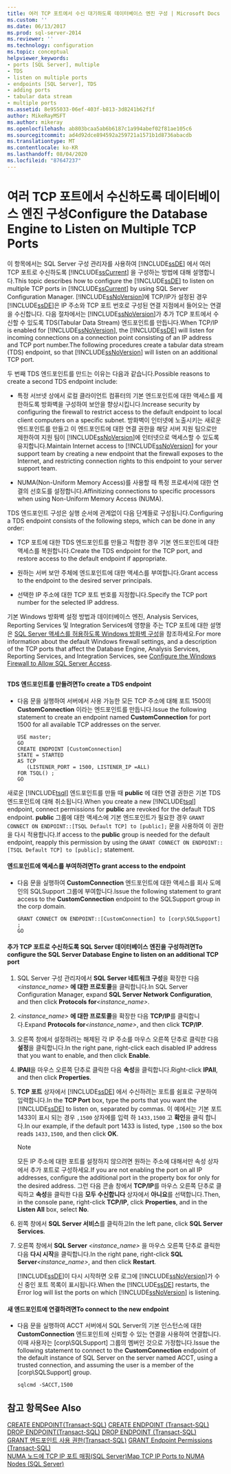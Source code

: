 ```yaml
---
title: 여러 TCP 포트에서 수신 대기하도록 데이터베이스 엔진 구성 | Microsoft Docs
ms.custom: ''
ms.date: 06/13/2017
ms.prod: sql-server-2014
ms.reviewer: ''
ms.technology: configuration
ms.topic: conceptual
helpviewer_keywords:
- ports [SQL Server], multiple
- TDS
- listen on multiple ports
- endpoints [SQL Server], TDS
- adding ports
- tabular data stream
- multiple ports
ms.assetid: 8e955033-06ef-403f-b813-3d8241b62f1f
author: MikeRayMSFT
ms.author: mikeray
ms.openlocfilehash: ab803bcaa5ab6b6187c1a994abef02f81ae105c6
ms.sourcegitcommit: ad4d92dce894592a259721a1571b1d8736abacdb
ms.translationtype: MT
ms.contentlocale: ko-KR
ms.lasthandoff: 08/04/2020
ms.locfileid: "87647237"
---
```

# <a name="configure-the-database-engine-to-listen-on-multiple-tcp-ports"></a><span data-ttu-id="e16da-102">여러 TCP 포트에서 수신하도록 데이터베이스 엔진 구성</span><span class="sxs-lookup"><span data-stu-id="e16da-102">Configure the Database Engine to Listen on Multiple TCP Ports</span></span>
  <span data-ttu-id="e16da-103">이 항목에서는 SQL Server 구성 관리자를 사용하여 [!INCLUDE[ssDE](../../includes/ssde-md.md)] 에서 여러 TCP 포트로 수신하도록 [!INCLUDE[ssCurrent](../../includes/sscurrent-md.md)] 을 구성하는 방법에 대해 설명합니다.</span><span class="sxs-lookup"><span data-stu-id="e16da-103">This topic describes how to configure the [!INCLUDE[ssDE](../../includes/ssde-md.md)] to listen on multiple TCP ports in [!INCLUDE[ssCurrent](../../includes/sscurrent-md.md)] by using SQL Server Configuration Manager.</span></span> <span data-ttu-id="e16da-104">[!INCLUDE[ssNoVersion](../../includes/ssnoversion-md.md)]에 TCP/IP가 설정된 경우 [!INCLUDE[ssDE](../../includes/ssde-md.md)]은 IP 주소와 TCP 포트 번호로 구성된 연결 지점에서 들어오는 연결을 수신합니다. 다음 절차에서는 [!INCLUDE[ssNoVersion](../../includes/ssnoversion-md.md)]가 추가 TCP 포트에서 수신할 수 있도록 TDS(Tabular Data Stream) 엔드포인트를 만듭니다.</span><span class="sxs-lookup"><span data-stu-id="e16da-104">When TCP/IP is enabled for [!INCLUDE[ssNoVersion](../../includes/ssnoversion-md.md)], the [!INCLUDE[ssDE](../../includes/ssde-md.md)] will listen for incoming connections on a connection point consisting of an IP address and TCP port number.The following procedures create a tabular data stream (TDS) endpoint, so that [!INCLUDE[ssNoVersion](../../includes/ssnoversion-md.md)] will listen on an additional TCP port.</span></span>  
  
 <span data-ttu-id="e16da-105">두 번째 TDS 엔드포인트를 만드는 이유는 다음과 같습니다.</span><span class="sxs-lookup"><span data-stu-id="e16da-105">Possible reasons to create a second TDS endpoint include:</span></span>  
  
-   <span data-ttu-id="e16da-106">특정 서브넷 상에서 로컬 클라이언트 컴퓨터의 기본 엔드포인트에 대한 액세스를 제한하도록 방화벽을 구성하여 보안을 향상시킵니다.</span><span class="sxs-lookup"><span data-stu-id="e16da-106">Increase security by configuring the firewall to restrict access to the default endpoint to local client computers on a specific subnet.</span></span> <span data-ttu-id="e16da-107">방화벽이 인터넷에 노출시키는 새로운 엔드포인트를 만들고 이 엔드포인트에 대한 연결 권한을 해당 서버 지원 팀으로만 제한하여 지원 팀이 [!INCLUDE[ssNoVersion](../../includes/ssnoversion-md.md)]에 인터넷으로 액세스할 수 있도록 유지합니다.</span><span class="sxs-lookup"><span data-stu-id="e16da-107">Maintain Internet access to [!INCLUDE[ssNoVersion](../../includes/ssnoversion-md.md)] for your support team by creating a new endpoint that the firewall exposes to the Internet, and restricting connection rights to this endpoint to your server support team.</span></span>  
  
-   <span data-ttu-id="e16da-108">NUMA(Non-Uniform Memory Access)를 사용할 때 특정 프로세서에 대한 연결의 선호도를 설정합니다.</span><span class="sxs-lookup"><span data-stu-id="e16da-108">Affinitizing connections to specific processors when using Non-Uniform Memory Access (NUMA).</span></span>  
  
 <span data-ttu-id="e16da-109">TDS 엔드포인트 구성은 실행 순서에 관계없이 다음 단계들로 구성됩니다.</span><span class="sxs-lookup"><span data-stu-id="e16da-109">Configuring a TDS endpoint consists of the following steps, which can be done in any order:</span></span>  
  
-   <span data-ttu-id="e16da-110">TCP 포트에 대한 TDS 엔드포인트를 만들고 적합한 경우 기본 엔드포인트에 대한 액세스를 복원합니다.</span><span class="sxs-lookup"><span data-stu-id="e16da-110">Create the TDS endpoint for the TCP port, and restore access to the default endpoint if appropriate.</span></span>  
  
-   <span data-ttu-id="e16da-111">원하는 서버 보안 주체에 엔드포인트에 대한 액세스를 부여합니다.</span><span class="sxs-lookup"><span data-stu-id="e16da-111">Grant access to the endpoint to the desired server principals.</span></span>  
  
-   <span data-ttu-id="e16da-112">선택한 IP 주소에 대한 TCP 포트 번호를 지정합니다.</span><span class="sxs-lookup"><span data-stu-id="e16da-112">Specify the TCP port number for the selected IP address.</span></span>  
  
 <span data-ttu-id="e16da-113">기본 Windows 방화벽 설정 방법과 데이터베이스 엔진, Analysis Services, Reporting Services 및 Integration Services에 영향을 주는 TCP 포트에 대한 설명은 [SQL Server 액세스를 허용하도록 Windows 방화벽 구성](../../sql-server/install/configure-the-windows-firewall-to-allow-sql-server-access.md)을 참조하세요.</span><span class="sxs-lookup"><span data-stu-id="e16da-113">For more information about the default Windows firewall settings, and a description of the TCP ports that affect the Database Engine, Analysis Services, Reporting Services, and Integration Services, see [Configure the Windows Firewall to Allow SQL Server Access](../../sql-server/install/configure-the-windows-firewall-to-allow-sql-server-access.md).</span></span>  
  
##  <a name="SSMSProcedure"></a>  
  
#### <a name="to-create-a-tds-endpoint"></a><span data-ttu-id="e16da-114">TDS 엔드포인트를 만들려면</span><span class="sxs-lookup"><span data-stu-id="e16da-114">To create a TDS endpoint</span></span>  
  
-   <span data-ttu-id="e16da-115">다음 문을 실행하여 서버에서 사용 가능한 모든 TCP 주소에 대해 포트 1500의 **CustomConnection** 이라는 엔드포인트를 만듭니다.</span><span class="sxs-lookup"><span data-stu-id="e16da-115">Issue the following statement to create an endpoint named **CustomConnection** for port 1500 for all available TCP addresses on the server.</span></span>  
  
    ```  
    USE master;  
    GO  
    CREATE ENDPOINT [CustomConnection]  
    STATE = STARTED  
    AS TCP  
       (LISTENER_PORT = 1500, LISTENER_IP =ALL)  
    FOR TSQL() ;  
    GO  
    ```  
  
 <span data-ttu-id="e16da-116">새로운 [!INCLUDE[tsql](../../includes/tsql-md.md)] 엔드포인트를 만들 때 **public** 에 대한 연결 권한은 기본 TDS 엔드포인트에 대해 취소됩니다.</span><span class="sxs-lookup"><span data-stu-id="e16da-116">When you create a new [!INCLUDE[tsql](../../includes/tsql-md.md)] endpoint, connect permissions for **public** are revoked for the default TDS endpoint.</span></span> <span data-ttu-id="e16da-117">**public** 그룹에 대한 액세스에 기본 엔드포인트가 필요한 경우 `GRANT CONNECT ON ENDPOINT::[TSQL Default TCP] to [public];` 문을 사용하여 이 권한을 다시 적용합니다.</span><span class="sxs-lookup"><span data-stu-id="e16da-117">If access to the **public** group is needed for the default endpoint, reapply this permission by using the `GRANT CONNECT ON ENDPOINT::[TSQL Default TCP] to [public];` statement.</span></span>  
  
#### <a name="to-grant-access-to-the-endpoint"></a><span data-ttu-id="e16da-118">엔드포인트에 액세스를 부여하려면</span><span class="sxs-lookup"><span data-stu-id="e16da-118">To grant access to the endpoint</span></span>  
  
-   <span data-ttu-id="e16da-119">다음 문을 실행하여 **CustomConnection** 엔드포인트에 대한 액세스를 회사 도메인의 SQLSupport 그룹에 부여합니다.</span><span class="sxs-lookup"><span data-stu-id="e16da-119">Issue the following statement to grant access to the **CustomConnection** endpoint to the SQLSupport group in the corp domain.</span></span>  
  
    ```  
    GRANT CONNECT ON ENDPOINT::[CustomConnection] to [corp\SQLSupport] ;  
    GO  
    ```  
  
#### <a name="to-configure-the-sql-server-database-engine-to-listen-on-an-additional-tcp-port"></a><span data-ttu-id="e16da-120">추가 TCP 포트로 수신하도록 SQL Server 데이터베이스 엔진을 구성하려면</span><span class="sxs-lookup"><span data-stu-id="e16da-120">To configure the SQL Server Database Engine to listen on an additional TCP port</span></span>  
  
1.  <span data-ttu-id="e16da-121">SQL Server 구성 관리자에서 **SQL Server 네트워크 구성**을 확장한 다음 _<instance_name>_ **에 대한 프로토콜**을 클릭합니다.</span><span class="sxs-lookup"><span data-stu-id="e16da-121">In SQL Server Configuration Manager, expand **SQL Server Network Configuration**, and then click **Protocols for**_<instance_name>_.</span></span>  
  
2.  <span data-ttu-id="e16da-122">_<instance_name>_ **에 대한 프로토콜**을 확장한 다음 **TCP/IP**를 클릭합니다.</span><span class="sxs-lookup"><span data-stu-id="e16da-122">Expand **Protocols for**_<instance_name>_, and then click **TCP/IP**.</span></span>  
  
3.  <span data-ttu-id="e16da-123">오른쪽 창에서 설정하려는 해제된 각 IP 주소를 마우스 오른쪽 단추로 클릭한 다음 **설정**을 클릭합니다.</span><span class="sxs-lookup"><span data-stu-id="e16da-123">In the right pane, right-click each disabled IP address that you want to enable, and then click **Enable**.</span></span>  
  
4.  <span data-ttu-id="e16da-124">**IPAll**을 마우스 오른쪽 단추로 클릭한 다음 **속성**을 클릭합니다.</span><span class="sxs-lookup"><span data-stu-id="e16da-124">Right-click **IPAll**, and then click **Properties**.</span></span>  
  
5.  <span data-ttu-id="e16da-125">**TCP 포트** 상자에서 [!INCLUDE[ssDE](../../includes/ssde-md.md)] 에서 수신하려는 포트를 쉼표로 구분하여 입력합니다.</span><span class="sxs-lookup"><span data-stu-id="e16da-125">In the **TCP Port** box, type the ports that you want the [!INCLUDE[ssDE](../../includes/ssde-md.md)] to listen on, separated by commas.</span></span> <span data-ttu-id="e16da-126">이 예에서는 기본 포트 1433이 표시 되는 경우 `,1500` 상자에를 입력 하 `1433,1500` 고 **확인**을 클릭 합니다.</span><span class="sxs-lookup"><span data-stu-id="e16da-126">In our example, if the default port 1433 is listed, type `,1500` so the box reads `1433,1500`, and then click **OK**.</span></span>  
  
    > [!NOTE]  
    >  <span data-ttu-id="e16da-127">모든 IP 주소에 대한 포트를 설정하지 않으려면 원하는 주소에 대해서만 속성 상자에서 추가 포트로 구성하세요.</span><span class="sxs-lookup"><span data-stu-id="e16da-127">If you are not enabling the port on all IP addresses, configure the additional port in the property box for only for the desired address.</span></span> <span data-ttu-id="e16da-128">그런 다음 콘솔 창에서 **TCP/IP**를 마우스 오른쪽 단추로 클릭하고 **속성**을 클릭한 다음 **모두 수신합니다** 상자에서 **아니요**를 선택합니다.</span><span class="sxs-lookup"><span data-stu-id="e16da-128">Then, in the console pane, right-click **TCP/IP**, click **Properties**, and in the **Listen All** box, select **No**.</span></span>  
  
6.  <span data-ttu-id="e16da-129">왼쪽 창에서 **SQL Server 서비스**를 클릭하고</span><span class="sxs-lookup"><span data-stu-id="e16da-129">In the left pane, click **SQL Server Services**.</span></span>  
  
7.  <span data-ttu-id="e16da-130">오른쪽 창에서 **SQL Server** _<instance_name>_ 을 마우스 오른쪽 단추로 클릭한 다음 **다시 시작**을 클릭합니다.</span><span class="sxs-lookup"><span data-stu-id="e16da-130">In the right pane, right-click **SQL Server**_<instance_name>_, and then click **Restart**.</span></span>  
  
     <span data-ttu-id="e16da-131">[!INCLUDE[ssDE](../../includes/ssde-md.md)]이 다시 시작하면 오류 로그에 [!INCLUDE[ssNoVersion](../../includes/ssnoversion-md.md)]가 수신 중인 포트 목록이 표시됩니다.</span><span class="sxs-lookup"><span data-stu-id="e16da-131">When the [!INCLUDE[ssDE](../../includes/ssde-md.md)] restarts, the Error log will list the ports on which [!INCLUDE[ssNoVersion](../../includes/ssnoversion-md.md)] is listening.</span></span>  
  
#### <a name="to-connect-to-the-new-endpoint"></a><span data-ttu-id="e16da-132">새 엔드포인트에 연결하려면</span><span class="sxs-lookup"><span data-stu-id="e16da-132">To connect to the new endpoint</span></span>  
  
-   <span data-ttu-id="e16da-133">다음 문을 실행하여 ACCT 서버에서 SQL Server의 기본 인스턴스에 대한 **CustomConnection** 엔드포인트에 신뢰할 수 있는 연결을 사용하여 연결합니다. 이때 사용자는 [corp\SQLSupport] 그룹의 멤버인 것으로 가정합니다.</span><span class="sxs-lookup"><span data-stu-id="e16da-133">Issue the following statement to connect to the **CustomConnection** endpoint of the default instance of SQL Server on the server named ACCT, using a trusted connection, and assuming the user is a member of the [corp\SQLSupport] group.</span></span>  
  
    ```  
    sqlcmd -SACCT,1500  
    ```  
  
## <a name="see-also"></a><span data-ttu-id="e16da-134">참고 항목</span><span class="sxs-lookup"><span data-stu-id="e16da-134">See Also</span></span>  
 <span data-ttu-id="e16da-135">[CREATE ENDPOINT&#40;Transact-SQL&#41;](/sql/t-sql/statements/create-endpoint-transact-sql) </span><span class="sxs-lookup"><span data-stu-id="e16da-135">[CREATE ENDPOINT &#40;Transact-SQL&#41;](/sql/t-sql/statements/create-endpoint-transact-sql) </span></span>  
 <span data-ttu-id="e16da-136">[DROP ENDPOINT&#40;Transact-SQL&#41;](/sql/t-sql/statements/drop-endpoint-transact-sql) </span><span class="sxs-lookup"><span data-stu-id="e16da-136">[DROP ENDPOINT &#40;Transact-SQL&#41;](/sql/t-sql/statements/drop-endpoint-transact-sql) </span></span>  
 <span data-ttu-id="e16da-137">[GRANT 엔드포인트 사용 권한&#40;Transact-SQL&#41;](/sql/t-sql/statements/grant-endpoint-permissions-transact-sql) </span><span class="sxs-lookup"><span data-stu-id="e16da-137">[GRANT Endpoint Permissions &#40;Transact-SQL&#41;](/sql/t-sql/statements/grant-endpoint-permissions-transact-sql) </span></span>  
 [<span data-ttu-id="e16da-138">NUMA 노드에 TCP IP 포트 매핑&#40;SQL Server&#41;</span><span class="sxs-lookup"><span data-stu-id="e16da-138">Map TCP IP Ports to NUMA Nodes &#40;SQL Server&#41;</span></span>](map-tcp-ip-ports-to-numa-nodes-sql-server.md)  
  
  

